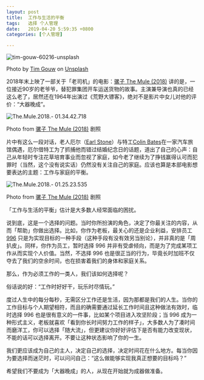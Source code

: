 ```yaml
---
layout: post
title:  工作与生活的平衡
tags:   选择 个人管理
date:   2019-04-20 5:59:35 +0800
categories: [个人管理] 

---
```


![tim-gouw-60216-unsplash](https://ws3.sinaimg.cn/large/006tNc79ly1g28pg8i2oyj318x0u0qqf.jpg)

Photo by [Tim Gouw](https://unsplash.com/photos/NSFG5sJYZgQ?utm_source=unsplash&utm_medium=referral&utm_content=creditCopyText) on [Unsplash](https://unsplash.com/search/photos/work?utm_source=unsplash&utm_medium=referral&utm_content=creditCopyText)

2018年末上映了一部关于「老司机」的电影：[骡子 The Mule (2018)](https://movie.douban.com/subject/30135113/)  讲的是，一位接近90岁的老爷爷，替犯罪集团开车运送货物的故事。主演兼导演也真的已经这么老了，居然还在1964年出演过《荒野大镖客》，绝对不是影片中女儿对他的评价：“大器晚成”。

![The.Mule.2018.- 01.34.42.718](https://ws1.sinaimg.cn/large/006tNc79ly1g28on9zddfj31c00u0b2a.jpg)

Photo from [骡子 The Mule (2018)](https://movie.douban.com/subject/30135113/)  剧照

片中有这么一段对话，老人厄尔（[Earl Stone](https://movie.douban.com/celebrity/1054436/)）与特工[Colin Bates](https://movie.douban.com/celebrity/1013757/)在一家汽车旅馆偶遇，厄尔借特工为了抓捕他而错过结婚纪念日的话题，道出了自己的心声：自己从年轻时专注花草培育事业而忽视了家庭，如今老了继续为了挣钱赢得认可而犯罪时（当然，这个没有说实话）仍然没有关注自己的家庭。应该也算是本部电影想要表达的主题：工作与家庭的平衡。

![The.Mule.2018.- 01.25.23.535](https://ws2.sinaimg.cn/large/006tNc79ly1g28ooxw554j31hb0u0b2a.jpg)

Photo from [骡子 The Mule (2018)](https://movie.douban.com/subject/30135113/)  剧照

「工作与生活的平衡」估计是大多数人经常面临的困扰。

说到底，这是一个选择的问题。当时你所扮演的角色，决定了你最关注的内容，从而「帮助」你做出选择。比如，你作为老板，最关心的还是企业利益，安排员工 [996](https://baike.baidu.com/item/996工作制/19940031?fromtitle=996现象&fromid=13678783) 只是为实现目标的一种手段（这种手段有没有效另当别论），并非真的是「周扒皮」。同样，你作为员工，暂时选择 996 并非有受虐倾向，而是为了完成某项工作从而实现个人价值。当然，不选择 996 也是很正当的行为，毕竟长时加班不仅夺去了我们的空余时间，也在损害着我们的身体和家庭关系。

那么，作为必须工作的一类人，我们该如何选择呢？

俗话说的好：“工作时好好干，玩乐时尽情玩。”

度过人生中的每分每秒，无需区分工作还是生活，因为那都是我们的人生。当你的工作目标与个人期望相符，而且的确需要通过延长工作时间且这种做法有效时，临时选择 996 也是很有意义的一件事，比如某个项目进入攻坚阶段；当 996 成为一种形式主义，老板就喜欢「看到你长时间努力工作的样子」，大多数人为了凑时间而磨洋工，你可以选择「随大流」，但更建议你好好评估下是否有能力改变现状，不能的话可以选择离开。不要让这种状态影响了你的一生。

我们更应该成为自己的主人，决定自己的选择，决定时间花在什么地方。每当你因为要选择而迷茫时，可以问问自己：“这么做能够实现我真正想要的目标吗？”

希望我们不要成为「大器晚成」的人，从现在开始就为成器做准备。